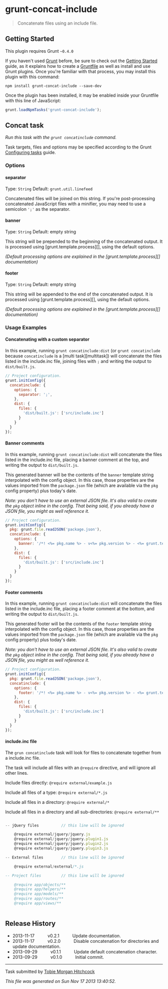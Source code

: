# grunt-concat-include

> Concatenate files using an include file.



## Getting Started
This plugin requires Grunt `~0.4.0`

If you haven't used [Grunt](http://gruntjs.com/) before, be sure to check out the [Getting Started](http://gruntjs.com/getting-started) guide, as it explains how to create a [Gruntfile](http://gruntjs.com/sample-gruntfile) as well as install and use Grunt plugins. Once you're familiar with that process, you may install this plugin with this command:

```shell
npm install grunt-concat-include --save-dev
```

Once the plugin has been installed, it may be enabled inside your Gruntfile with this line of JavaScript:

```js
grunt.loadNpmTasks('grunt-concat-include');
```




## Concat task
_Run this task with the `grunt concatinclude` command._

Task targets, files and options may be specified according to the Grunt [Configuring tasks](http://gruntjs.com/configuring-tasks) guide.

### Options

#### separator
Type: `String`
Default: `grunt.util.linefeed`

Concatenated files will be joined on this string. If you're post-processing concatenated JavaScript files with a minifier, you may need to use a semicolon `';'` as the separator.

#### banner
Type: `String`
Default: empty string

This string will be prepended to the beginning of the concatenated output. It is processed using [grunt.template.process][], using the default options.

_(Default processing options are explained in the [grunt.template.process][] documentation)_

#### footer
Type: `String`
Default: empty string

This string will be appended to the end of the concatenated output. It is processed using [grunt.template.process][], using the default options.

_(Default processing options are explained in the [grunt.template.process][] documentation)_

### Usage Examples

#### Concatenating with a custom separator

In this example, running `grunt concatinclude:dist` (or `grunt concatinclude` because `concatinclude` is a [multi task][multitask]) will concatenate the files listed in the include.inc file, joining files with `;` and writing the output to `dist/built.js`.

```js
// Project configuration.
grunt.initConfig({
  concatinclude: {
    options: {
      separator: ';',
    },
    dist: {
      files: {
      	'dist/built.js': ['src/include.inc']
      }
    }
  }
});
```

#### Banner comments

In this example, running `grunt concatinclude:dist` will concatenate the files listed in the include.inc file, placing a banner comment at the top, and writing the output to `dist/built.js`.

This generated banner will be the contents of the `banner` template string interpolated with the config object. In this case, those properties are the values imported from the `package.json` file (which are available via the `pkg` config property) plus today's date.

_Note: you don't have to use an external JSON file. It's also valid to create the `pkg` object inline in the config. That being said, if you already have a JSON file, you might as well reference it._

```js
// Project configuration.
grunt.initConfig({
  pkg: grunt.file.readJSON('package.json'),
  concatinclude: {
    options: {
      banner: '/*! <%= pkg.name %> - v<%= pkg.version %> - <%= grunt.template.today("yyyy-mm-dd") %> */'
    },
    dist: {
      files: {
      	'dist/built.js': ['src/include.inc']
      }
    }
  }
});
```

#### Footer comments

In this example, running `grunt concatinclude:dist` will concatenate the files listed in the include.inc file, placing a footer comment at the bottom, and writing the output to `dist/built.js`.

This generated footer will be the contents of the `footer` template string interpolated with the config object. In this case, those properties are the values imported from the `package.json` file (which are available via the `pkg` config property) plus today's date.

_Note: you don't have to use an external JSON file. It's also valid to create the `pkg` object inline in the config. That being said, if you already have a JSON file, you might as well reference it._

```js
// Project configuration.
grunt.initConfig({
  pkg: grunt.file.readJSON('package.json'),
  concatinclude: {
    options: {
      footer: '/*! <%= pkg.name %> - v<%= pkg.version %> - <%= grunt.template.today("yyyy-mm-dd") %> */'
    },
    dist: {
      files: {
      	'dist/built.js': ['src/include.inc']
      }
    }
  }
});
```

#### include.inc file

The `grun concatinclude` task will look for files to concatenate together from a include.inc file.

The task will include all files with an `@require` directive, and will ignore all other lines.

Include files directly: `@require external/example.js`

Include all files of a type: `@require external/*.js`

Include all files in a directory: `@require external/*`

Include all files in a directory and all sub-directories: `@require external/**`

```js

-- jQuery files			 // this line will be ignored

	@require external/jquery/jquery.js
	@require external/jquery/jquery.plugin1.js
	@require external/jquery/jquery.plugin2.js
	@require external/jquery/jquery.plugin3.js

-- External files		 // this line will be ignored

	@require external/external/*.js

-- Project files		 // this line will be ignored

	@require app/objects/**
	@require app/helpers/**
	@require app/models/**
	@require app/routes/**
	@require app/views/**
	
```

## Release History

 * 2013-11-17   v0.2.1   Update documentation.
 * 2013-11-17   v0.2.0   Disable concatenation for directories and update documentation.
 * 2013-09-29   v0.1.1   Update default concatenation character.
 * 2013-09-29   v0.1.0   Initial commit.

---

Task submitted by [Tobie Morgan Hitchcock](http://abcum.com/)

*This file was generated on Sun Nov 17 2013 13:40:52.*